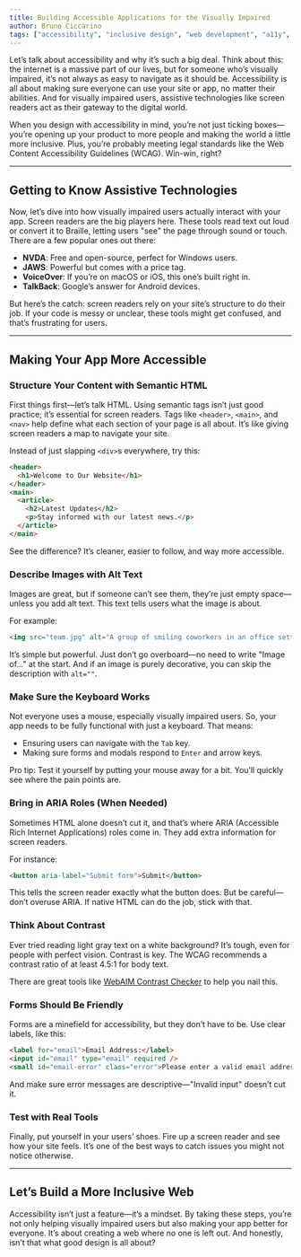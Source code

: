 ```yaml
---
title: Building Accessible Applications for the Visually Impaired
author: Bruno Ciccarino
tags: ["accessibility", "inclusive design", "web development", "a11y", "UI/UX", "software"]
---
```


Let’s talk about accessibility and why it’s such a big deal. Think about this: the internet is a massive part of our lives, but for someone who’s visually impaired, it’s not always as easy to navigate as it should be. Accessibility is all about making sure everyone can use your site or app, no matter their abilities. And for visually impaired users, assistive technologies like screen readers act as their gateway to the digital world.

When you design with accessibility in mind, you’re not just ticking boxes—you’re opening up your product to more people and making the world a little more inclusive. Plus, you’re probably meeting legal standards like the Web Content Accessibility Guidelines (WCAG). Win-win, right?

---

## Getting to Know Assistive Technologies

Now, let’s dive into how visually impaired users actually interact with your app. Screen readers are the big players here. These tools read text out loud or convert it to Braille, letting users "see" the page through sound or touch. There are a few popular ones out there:

- **NVDA**: Free and open-source, perfect for Windows users.
- **JAWS**: Powerful but comes with a price tag.
- **VoiceOver**: If you’re on macOS or iOS, this one’s built right in.
- **TalkBack**: Google’s answer for Android devices.

But here’s the catch: screen readers rely on your site’s structure to do their job. If your code is messy or unclear, these tools might get confused, and that’s frustrating for users.

---

## Making Your App More Accessible

### Structure Your Content with Semantic HTML

First things first—let’s talk HTML. Using semantic tags isn’t just good practice; it’s essential for screen readers. Tags like `<header>`, `<main>`, and `<nav>` help define what each section of your page is all about. It’s like giving screen readers a map to navigate your site.

Instead of just slapping `<div>`s everywhere, try this:
```html
<header>
  <h1>Welcome to Our Website</h1>
</header>
<main>
  <article>
    <h2>Latest Updates</h2>
    <p>Stay informed with our latest news.</p>
  </article>
</main>
```
See the difference? It’s cleaner, easier to follow, and way more accessible.

### Describe Images with Alt Text

Images are great, but if someone can’t see them, they’re just empty space—unless you add alt text. This text tells users what the image is about.

For example:
```html
<img src="team.jpg" alt="A group of smiling coworkers in an office setting." />
```

It’s simple but powerful. Just don’t go overboard—no need to write "Image of..." at the start. And if an image is purely decorative, you can skip the description with `alt=""`.

### Make Sure the Keyboard Works

Not everyone uses a mouse, especially visually impaired users. So, your app needs to be fully functional with just a keyboard. That means:

- Ensuring users can navigate with the `Tab` key.
- Making sure forms and modals respond to `Enter` and arrow keys.

Pro tip: Test it yourself by putting your mouse away for a bit. You’ll quickly see where the pain points are.

### Bring in ARIA Roles (When Needed)

Sometimes HTML alone doesn’t cut it, and that’s where ARIA (Accessible Rich Internet Applications) roles come in. They add extra information for screen readers.

For instance:
```html
<button aria-label="Submit form">Submit</button>
```
This tells the screen reader exactly what the button does. But be careful—don’t overuse ARIA. If native HTML can do the job, stick with that.

### Think About Contrast

Ever tried reading light gray text on a white background? It’s tough, even for people with perfect vision. Contrast is key. The WCAG recommends a contrast ratio of at least 4.5:1 for body text.

There are great tools like [WebAIM Contrast Checker](https://webaim.org/resources/contrastchecker/) to help you nail this.

### Forms Should Be Friendly

Forms are a minefield for accessibility, but they don’t have to be. Use clear labels, like this:
```html
<label for="email">Email Address:</label>
<input id="email" type="email" required />
<small id="email-error" class="error">Please enter a valid email address.</small>
```
And make sure error messages are descriptive—"Invalid input" doesn’t cut it.

### Test with Real Tools

Finally, put yourself in your users’ shoes. Fire up a screen reader and see how your site feels. It’s one of the best ways to catch issues you might not notice otherwise.

---

## Let’s Build a More Inclusive Web

Accessibility isn’t just a feature—it’s a mindset. By taking these steps, you’re not only helping visually impaired users but also making your app better for everyone. It’s about creating a web where no one is left out. And honestly, isn’t that what good design is all about?

